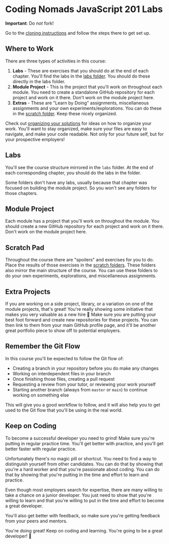 # Coding Nomads JavaScript 201 Labs

**Important**: Do _not_ fork!

Go to the [cloning instructions](cloning.md) and follow the steps there to get set up.

## Where to Work

There are three types of activities in this course:

1. **Labs** - These are exercises that you should do at the end of each chapter. You'll find the labs in the [labs folder](labs). You should do these directly in the labs folder.
2. **Module Project** - This is the project that you'll work on throughout each module. You need to create a standalone GitHub repository for each project and work on it there. Don't work on the module project here.
3. **Extras** - These are "Learn by Doing" assignments, miscellaneous assignments and your own experiments/explorations. You can do these in the [scratch folder](scratch). Keep these nicely organized.

Check out [organizing your solutions](organizing-solutions.md) for ideas on how to organize your work. You'll want to stay organized, make sure your files are easy to navigate, and make your code readable. Not only for your future self, but for your prospective employers!

## Labs

You'll see the course structure mirrored in the `labs` folder. At the end of each corresponding chapter, you should do the labs in the folder.

Some folders don't have any labs, usually because that chapter was focused on building the module project. So you won't see any folders for those chapters.

## Module Project

Each module has a project that you'll work on throughout the module. You should create a new GitHub repository for each project and work on it there. Don't work on the module project here.

## Scratch Pad

Throughout the course there are "spoilers" and exercises for you to do. Place the results of those exercises in the [scratch folders](scratch). These folders also mirror the main structure of the course. You can use these folders to do your own experiments, explorations, and miscellaneous assignments.

## Extra Projects

If you are working on a side project, library, or a variation on one of the module projects, that's great! You're really showing some initiative that makes you very valuable as a new hire 👏 Make sure you are putting your best foot forward and create new repositories for these projects. You can then link to them from your main GitHub profile page, and it'll be another great portfolio piece to show off to potential employers.

## Remember the Git Flow

In this course you'll be expected to follow the Git flow of:

- Creating a branch in your repository before you do make any changes
- Working on interdependent files in your branch
- Once finishing those files, creating a pull request
- Requesting a review from your tutor, or reviewing your work yourself
- Starting another branch (always from `master` or `main`) to continue working on something else

This will give you a good workflow to follow, and it will also help you to get used to the Git flow that you'll be using in the real world.

## Keep on Coding

To become a successful developer you need to grind! Make sure you're putting in regular practice time. You'll get better with practice, and you'll get better faster with regular practice.

Unfortunately there's no magic pill or shortcut. You need to find a way to distinguish yourself from other candidates. You can do that by showing that you're a hard worker and that you're passionate about coding. You can do that by showing that you're putting in the time and effort to learn and practice.

Even though most employers search for expertise, there are many willing to take a chance on a junior developer. You just need to show that you're willing to learn and that you're willing to put in the time and effort to become a great developer.

You'll also get better with feedback, so make sure you're getting feedback from your peers and mentors.

You're doing great! Keep on coding and learning. You're going to be a great developer! 🚀
